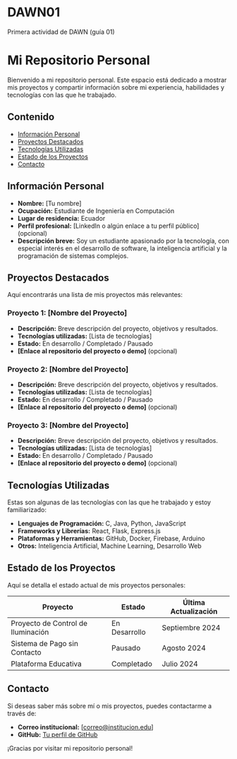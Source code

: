 # DAWN01
Primera actividad de DAWN (guía 01)
# Mi Repositorio Personal
Bienvenido a mi repositorio personal. Este espacio está dedicado a mostrar mis proyectos y compartir información sobre mi experiencia, habilidades y tecnologías con las que he trabajado.

## Contenido
* [Información Personal](#información-personal)
* [Proyectos Destacados](#proyectos-destacados)
* [Tecnologías Utilizadas](#tecnologías-utilizadas)
* [Estado de los Proyectos](#estado-de-los-proyectos)
* [Contacto](#contacto)

## Información Personal
* **Nombre:** [Tu nombre]
* **Ocupación:** Estudiante de Ingeniería en Computación
* **Lugar de residencia:** Ecuador
* **Perfil profesional:** [LinkedIn o algún enlace a tu perfil público] (opcional)
* **Descripción breve:** Soy un estudiante apasionado por la tecnología, con especial interés en el desarrollo de software, la inteligencia artificial y la programación de sistemas complejos.

## Proyectos Destacados
Aquí encontrarás una lista de mis proyectos más relevantes:

### Proyecto 1: **[Nombre del Proyecto]**
* **Descripción:** Breve descripción del proyecto, objetivos y resultados.
* **Tecnologías utilizadas:** [Lista de tecnologías]
* **Estado:** En desarrollo / Completado / Pausado
* **[Enlace al repositorio del proyecto o demo]** (opcional)

### Proyecto 2: **[Nombre del Proyecto]**
* **Descripción:** Breve descripción del proyecto, objetivos y resultados.
* **Tecnologías utilizadas:** [Lista de tecnologías]
* **Estado:** En desarrollo / Completado / Pausado
* **[Enlace al repositorio del proyecto o demo]** (opcional)

### Proyecto 3: **[Nombre del Proyecto]**
* **Descripción:** Breve descripción del proyecto, objetivos y resultados.
* **Tecnologías utilizadas:** [Lista de tecnologías]
* **Estado:** En desarrollo / Completado / Pausado
* **[Enlace al repositorio del proyecto o demo]** (opcional)

## Tecnologías Utilizadas
Estas son algunas de las tecnologías con las que he trabajado y estoy familiarizado:

* **Lenguajes de Programación:** C, Java, Python, JavaScript
* **Frameworks y Librerías:** React, Flask, Express.js
* **Plataformas y Herramientas:** GitHub, Docker, Firebase, Arduino
* **Otros:** Inteligencia Artificial, Machine Learning, Desarrollo Web

## Estado de los Proyectos
Aquí se detalla el estado actual de mis proyectos personales:

| Proyecto                         | Estado       | Última Actualización |
|----------------------------------|--------------|----------------------|
| Proyecto de Control de Iluminación | En Desarrollo | Septiembre 2024      |
| Sistema de Pago sin Contacto     | Pausado      | Agosto 2024          |
| Plataforma Educativa             | Completado   | Julio 2024           |

## Contacto
Si deseas saber más sobre mí o mis proyectos, puedes contactarme a través de:

* **Correo institucional:** [correo@institucion.edu]
* **GitHub:** [Tu perfil de GitHub](https://github.com/tuusuario)

¡Gracias por visitar mi repositorio personal!

